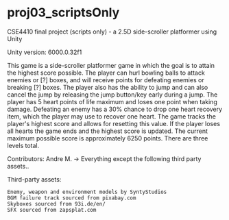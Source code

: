 # proj03_scriptsOnly
 CSE4410 final project (scripts only) - a 2.5D side-scroller platformer using Unity

Unity version:      6000.0.32f1

This game is a side-scroller platformer game in which the goal is to attain the highest score
possible. The player can hurl bowling balls to attack enemies or [?] boxes, and will receive
points for defeating enemies or breaking [?] boxes. The player also has the ability to jump
and can also cancel the jump by releasing the jump button/key early during a jump. The player
has 5 heart points of life maximum and loses one point when taking damage. Defeating an
enemy has a 30% chance to drop one heart recovery item, which the player may use to recover
one heart. The game tracks the player's highest score and allows for resetting this value.
If the player loses all hearts the game ends and the highest score is updated. The current
maximum possible score is approximately 6250 points. There are three levels total.

Contributors:
    Andre M.        ->      Everything except the following third party assets..


Third-party assets:

    Enemy, weapon and environment models by SyntyStudios
    BGM failure track sourced from pixabay.com
    Skyboxes sourced from 93i.de/en/
    SFX sourced from zapsplat.com
